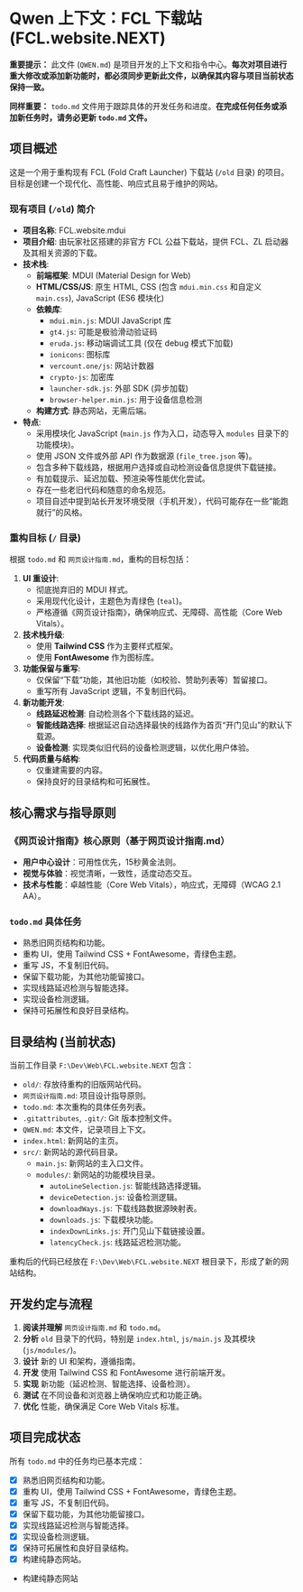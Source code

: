 # Qwen 上下文：FCL 下载站 (FCL.website.NEXT)

**重要提示：** 此文件 (`QWEN.md`) 是项目开发的上下文和指令中心。**每次对项目进行重大修改或添加新功能时，都必须同步更新此文件，以确保其内容与项目当前状态保持一致。**

**同样重要：** `todo.md` 文件用于跟踪具体的开发任务和进度。**在完成任何任务或添加新任务时，请务必更新 `todo.md` 文件。**

## 项目概述

这是一个用于重构现有 FCL (Fold Craft Launcher) 下载站 (`/old` 目录) 的项目。目标是创建一个现代化、高性能、响应式且易于维护的网站。

### 现有项目 (`/old`) 简介

- **项目名称**: FCL.website.mdui
- **项目介绍**: 由玩家社区搭建的非官方 FCL 公益下载站，提供 FCL、ZL 启动器及其相关资源的下载。
- **技术栈**:
  - **前端框架**: MDUI (Material Design for Web)
  - **HTML/CSS/JS**: 原生 HTML, CSS (包含 `mdui.min.css` 和自定义 `main.css`), JavaScript (ES6 模块化)
  - **依赖库**:
    - `mdui.min.js`: MDUI JavaScript 库
    - `gt4.js`: 可能是极验滑动验证码
    - `eruda.js`: 移动端调试工具 (仅在 debug 模式下加载)
    - `ionicons`: 图标库
    - `vercount.one/js`: 网站计数器
    - `crypto-js`: 加密库
    - `launcher-sdk.js`: 外部 SDK (异步加载)
    - `browser-helper.min.js`: 用于设备信息检测
  - **构建方式**: 静态网站，无需后端。
- **特点**:
  - 采用模块化 JavaScript (`main.js` 作为入口，动态导入 `modules` 目录下的功能模块)。
  - 使用 JSON 文件或外部 API 作为数据源 (`file_tree.json` 等)。
  - 包含多种下载线路，根据用户选择或自动检测设备信息提供下载链接。
  - 有加载提示、延迟加载、预渲染等性能优化尝试。
  - 存在一些老旧代码和随意的命名规范。
  - 项目自述中提到站长开发环境受限（手机开发），代码可能存在一些“能跑就行”的风格。

### 重构目标 (`/` 目录)

根据 `todo.md` 和 `网页设计指南.md`，重构的目标包括：

1.  **UI 重设计**:
    -   彻底抛弃旧的 MDUI 样式。
    -   采用现代化设计，主题色为青绿色 (`teal`)。
    -   严格遵循《网页设计指南》，确保响应式、无障碍、高性能（Core Web Vitals）。
2.  **技术栈升级**:
    -   使用 **Tailwind CSS** 作为主要样式框架。
    -   使用 **FontAwesome** 作为图标库。
3.  **功能保留与重写**:
    -   仅保留“下载”功能，其他旧功能（如校验、赞助列表等）暂留接口。
    -   重写所有 JavaScript 逻辑，不复制旧代码。
4.  **新功能开发**:
    -   **线路延迟检测**: 自动检测各个下载线路的延迟。
    -   **智能线路选择**: 根据延迟自动选择最快的线路作为首页“开门见山”的默认下载源。
    -   **设备检测**: 实现类似旧代码的设备检测逻辑，以优化用户体验。
5.  **代码质量与结构**:
    -   仅重建需要的内容。
    -   保持良好的目录结构和可拓展性。

## 核心需求与指导原则

### 《网页设计指南》核心原则（基于网页设计指南.md）

-   **用户中心设计**：可用性优先，15秒黄金法则。
-   **视觉与体验**：视觉清晰，一致性，适度动态交互。
-   **技术与性能**：卓越性能（Core Web Vitals），响应式，无障碍（WCAG 2.1 AA）。

### `todo.md` 具体任务

-   熟悉旧网页结构和功能。
-   重构 UI，使用 Tailwind CSS + FontAwesome，青绿色主题。
-   重写 JS，不复制旧代码。
-   保留下载功能，为其他功能留接口。
-   实现线路延迟检测与智能选择。
-   实现设备检测逻辑。
-   保持可拓展性和良好目录结构。

## 目录结构 (当前状态)

当前工作目录 `F:\Dev\Web\FCL.website.NEXT` 包含：

-   `old/`: 存放待重构的旧版网站代码。
-   `网页设计指南.md`: 项目设计指导原则。
-   `todo.md`: 本次重构的具体任务列表。
-   `.gitattributes`, `.git/`: Git 版本控制文件。
-   `QWEN.md`: 本文件，记录项目上下文。
-   `index.html`: 新网站的主页。
-   `src/`: 新网站的源代码目录。
    -   `main.js`: 新网站的主入口文件。
    -   `modules/`: 新网站的功能模块目录。
        -   `autoLineSelection.js`: 智能线路选择逻辑。
        -   `deviceDetection.js`: 设备检测逻辑。
        -   `downloadWays.js`: 下载线路数据源映射表。
        -   `downloads.js`: 下载模块功能。
        -   `indexDownLinks.js`: 开门见山下载链接设置。
        -   `latencyCheck.js`: 线路延迟检测功能。

重构后的代码已经放在 `F:\Dev\Web\FCL.website.NEXT` 根目录下，形成了新的网站结构。

## 开发约定与流程

1.  **阅读并理解** `网页设计指南.md` 和 `todo.md`。
2.  **分析** `old` 目录下的代码，特别是 `index.html`, `js/main.js` 及其模块 (`js/modules/`)。
3.  **设计** 新的 UI 和架构，遵循指南。
4.  **开发** 使用 Tailwind CSS 和 FontAwesome 进行前端开发。
5.  **实现** 新功能（延迟检测、智能选择、设备检测）。
6.  **测试** 在不同设备和浏览器上确保响应式和功能正确。
7.  **优化** 性能，确保满足 Core Web Vitals 标准。

## 项目完成状态

所有 `todo.md` 中的任务均已基本完成：

-   [x] 熟悉旧网页结构和功能。
-   [x] 重构 UI，使用 Tailwind CSS + FontAwesome，青绿色主题。
-   [x] 重写 JS，不复制旧代码。
-   [x] 保留下载功能，为其他功能留接口。
-   [x] 实现线路延迟检测与智能选择。
-   [x] 实现设备检测逻辑。
-   [x] 保持可拓展性和良好目录结构。
-   [x] 构建纯静态网站。
-   构建纯静态网站